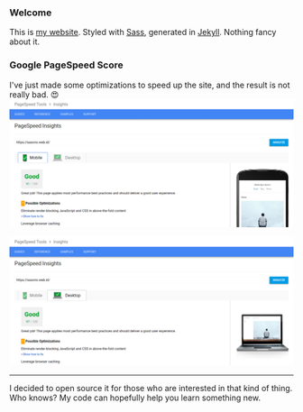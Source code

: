 ### Welcome
This is [my website](http://afivos.com). Styled with [Sass](http://sass-lang.com), generated in [Jekyll](http://jekyllrb.com). Nothing fancy about it.

### Google PageSpeed Score
I've just made some optimizations to speed up the site, and the result is not really bad. :heart_eyes:
![Mobile](/images/sasono-mobile.png)

![Desktop](/images/sasono-desktop.png)

***

I decided to open source it for those who are interested in that kind of thing. Who knows? My code can hopefully help you learn something new.
